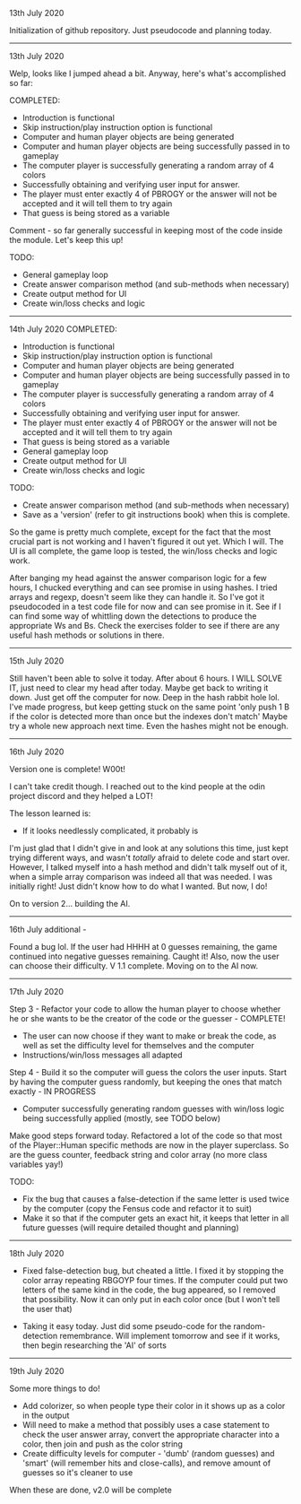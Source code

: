 13th July 2020

Initialization of github repository. Just pseudocode and planning today.
___
13th July 2020

Welp, looks like I jumped ahead a bit. Anyway, here's what's accomplished so far:

COMPLETED:
- Introduction is functional
- Skip instruction/play instruction option is functional
- Computer and human player objects are being generated
- Computer and human player objects are being successfully passed in to gameplay
- The computer player is successfully generating a random array of 4 colors
- Successfully obtaining and verifying user input for answer.
- The player must enter exactly 4 of PBROGY or the answer will not be accepted and it will tell them to try again
- That guess is being stored as a variable

Comment - so far generally successful in keeping most of the code inside the module. Let's keep this up!

TODO:
- General gameplay loop
- Create answer comparison method (and sub-methods when necessary)
- Create output method for UI
- Create win/loss checks and logic

___
14th July 2020
COMPLETED:
- Introduction is functional
- Skip instruction/play instruction option is functional
- Computer and human player objects are being generated
- Computer and human player objects are being successfully passed in to gameplay
- The computer player is successfully generating a random array of 4 colors
- Successfully obtaining and verifying user input for answer.
- The player must enter exactly 4 of PBROGY or the answer will not be accepted and it will tell them to try again
- That guess is being stored as a variable
- General gameplay loop
- Create output method for UI
- Create win/loss checks and logic

TODO:
- Create answer comparison method (and sub-methods when necessary)
- Save as a 'version' (refer to git instructions book) when this is complete.

So the game is pretty much complete, except for the fact that the most crucial part is not working and I haven't figured it out yet. Which I will.
The UI is all complete, the game loop is tested, the win/loss checks and logic work.

After banging my head against the answer comparison logic for a few hours, I chucked everything and can see promise in using hashes. I tried arrays and regexp, doesn't seem like they can handle it. So I've got it pseudocoded in a test code file for now and can see promise in it. See if I can find some way of whittling down the detections to produce the appropriate Ws and Bs. Check the exercises folder to see if there are any useful hash methods or solutions in there.

___
15th July 2020

Still haven't been able to solve it today. After about 6 hours. I WILL SOLVE IT, just need to clear my head after today. Maybe get back to writing it down. Just get off the computer for now.
Deep in the hash rabbit hole lol. I've made progress, but keep getting stuck on the same point 'only push 1 B if the color is detected more than once but the indexes don't match'
Maybe try a whole new approach next time. Even the hashes might not be enough.

___
16th July 2020

Version one is complete! W00t!

I can't take credit though. I reached out to the kind people at the odin project discord and they helped a LOT!

The lesson learned is:
- If it looks needlessly complicated, it probably is

I'm just glad that I didn't give in and look at any solutions this time, just kept trying different ways, and wasn't *totally* afraid to delete code and start over. However, I talked myself into a hash method and didn't talk myself out of it, when a simple array comparison was indeed all that was needed. I was initially right! Just didn't know how to do what I wanted. But now, I do!

On to version 2... building the AI.

___
16th July additional - 

Found a bug lol. If the user had HHHH at 0 guesses remaining, the game continued into negative guesses remaining. Caught it! Also, now the user can choose their difficulty. V 1.1 complete. Moving on to the AI now. 

___
17th July 2020

Step 3 - Refactor your code to allow the human player to choose whether he or she wants to be the creator of the code or the guesser - COMPLETE!
- The user can now choose if they want to make or break the code, as well as set the difficulty level for themselves and the computer
- Instructions/win/loss messages all adapted

Step 4 - Build it so the computer will guess the colors the user inputs. Start by having the computer guess randomly, but keeping the ones that match exactly - IN PROGRESS
- Computer successfully generating random guesses with win/loss logic being successfully applied (mostly, see TODO below)

Make good steps forward today. Refactored a lot of the code so that most of the Player::Human specific methods are now in the player superclass. So are the guess counter, feedback string and color array (no more class variables yay!)

TODO:
- Fix the bug that causes a false-detection if the same letter is used twice by the computer (copy the Fensus code and refactor it to suit)
- Make it so that if the computer gets an exact hit, it keeps that letter in all future guesses (will require detailed thought and planning)

___
18th July 2020

- Fixed false-detection bug, but cheated a little. I fixed it by stopping the color array repeating RBGOYP four times. If the computer could put two letters of the same kind in the code, the bug appeared, so I removed that possibility. Now it can only put in each color once (but I won't tell the user that)

- Taking it easy today. Just did some pseudo-code for the random-detection remembrance. Will implement tomorrow and see if it works, then begin researching the 'AI' of sorts

___
19th July 2020

Some more things to do!
- Add colorizer, so when people type their color in it shows up as a color in the output
- Will need to make a method that possibly uses a case statement to check the user answer array, convert the appropriate character into a color, then join and push as the color string
- Create difficulty levels for computer - 'dumb' (random guesses) and 'smart' (will remember hits and close-calls), and remove amount of guesses so it's cleaner to use

When these are done, v2.0 will be complete


